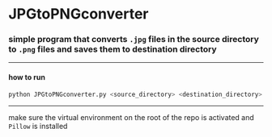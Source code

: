 # JPGtoPNGconverter
### simple program that converts `.jpg` files in the source directory to `.png` files and saves them to destination directory 
---

#### how to run 

```sh
python JPGtoPNGconverter.py <source_directory> <destination_directory>
```
---
make sure the virtual environment on the root of the repo is activated and `Pillow` is installed